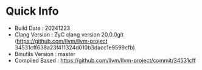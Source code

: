 # Quick Info
* Build Date : 20241223
* Clang Version : ZyC clang version 20.0.0git (https://github.com/llvm/llvm-project 34531cff638a23f411324d010b3dacc1e9599cfb)
* Binutils Version : master
* Compiled Based : https://github.com/llvm/llvm-project/commit/34531cff

